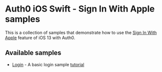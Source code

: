 # Auth0 iOS Swift - Sign In With Apple samples

This is a collection of samples that demonstrate how to use the [Sign In With Apple](https://developer.apple.com/sign-in-with-apple/) feature of iOS 13 with Auth0.

## Available samples

* [Login](/00-Login) - A basic login sample [tutorial](https://auth0.com/docs/quickstart/native/ios-swift-siwa)